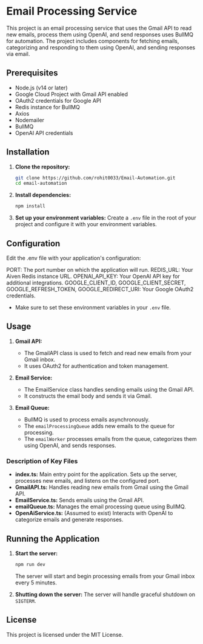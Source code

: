 
# Email Processing Service

This project is an email processing service that uses the Gmail API to read new emails, process them using OpenAI, and send responses uses BullMQ for automation. The project includes components for fetching emails, categorizing and responding to them using OpenAI, and sending responses via email.


## Prerequisites
- Node.js (v14 or later)
- Google Cloud Project with Gmail API enabled
- OAuth2 credentials for Google API
- Redis instance for BullMQ
- Axios
- Nodemailer
- BullMQ
- OpenAI API credentials

## Installation
1. **Clone the repository:**
   ```bash
   git clone https://github.com/rohit0033/Email-Automation.git
   cd email-automation
   ```

2. **Install dependencies:**
   ```bash
   npm install
   ```

3. **Set up your environment variables:**
   Create a `.env` file in the root of your project and configure it with your environment variables.

## Configuration

Edit the .env file with your application's configuration:

PORT: The port number on which the application will run.
REDIS_URL: Your Aiven Redis instance URL.
OPENAI_API_KEY: Your OpenAI API key for additional integrations.
GOOGLE_CLIENT_ID, GOOGLE_CLIENT_SECRET, GOOGLE_REFRESH_TOKEN, GOOGLE_REDIRECT_URI: Your Google OAuth2 credentials.
 - Make sure to set these environment variables in your `.env` file.

## Usage
1. **Gmail API:**
   - The GmailAPI class is used to fetch and read new emails from your Gmail inbox.
   - It uses OAuth2 for authentication and token management.

2. **Email Service:**
   - The EmailService class handles sending emails using the Gmail API.
   - It constructs the email body and sends it via Gmail.

3. **Email Queue:**
   - BullMQ is used to process emails asynchronously.
   - The `emailProcessingQueue` adds new emails to the queue for processing.
   - The `emailWorker` processes emails from the queue, categorizes them using OpenAI, and sends responses.




### Description of Key Files
- **index.ts:** Main entry point for the application. Sets up the server, processes new emails, and listens on the configured port.
- **GmailAPI.ts:** Handles reading new emails from Gmail using the Gmail API.
- **EmailService.ts:** Sends emails using the Gmail API.
- **emailQueue.ts:** Manages the email processing queue using BullMQ.
- **OpenAiService.ts:** (Assumed to exist) Interacts with OpenAI to categorize emails and generate responses.

## Running the Application
1. **Start the server:**
   ```bash
   npm run dev
   ```
   The server will start and begin processing emails from your Gmail inbox every 5 minutes.

2. **Shutting down the server:**
   The server will handle graceful shutdown on `SIGTERM`.

## License
This project is licensed under the MIT License.

